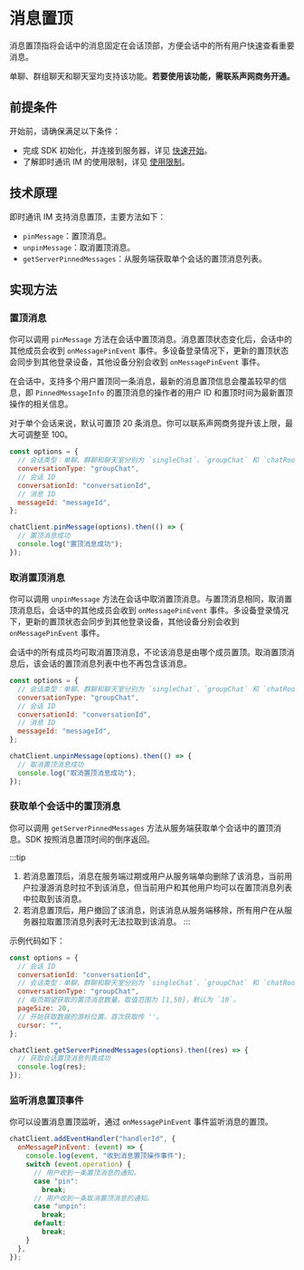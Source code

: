 # 消息置顶

消息置顶指将会话中的消息固定在会话顶部，方便会话中的所有用户快速查看重要消息。

单聊、群组聊天和聊天室均支持该功能。**若要使用该功能，需联系声网商务开通。**

## 前提条件

开始前，请确保满足以下条件：

- 完成 SDK 初始化，并连接到服务器，详见 [快速开始](quickstart.html)。
- 了解即时通讯 IM 的使用限制，详见 [使用限制](limitation.html)。

## 技术原理

即时通讯 IM 支持消息置顶，主要方法如下：

- `pinMessage`：置顶消息。
- `unpinMessage`：取消置顶消息。
- `getServerPinnedMessages`：从服务端获取单个会话的置顶消息列表。

## 实现方法

### 置顶消息

你可以调用 `pinMessage` 方法在会话中置顶消息。消息置顶状态变化后，会话中的其他成员会收到 `onMessagePinEvent` 事件。多设备登录情况下，更新的置顶状态会同步到其他登录设备，其他设备分别会收到 `onMessagePinEvent` 事件。

在会话中，支持多个用户置顶同一条消息，最新的消息置顶信息会覆盖较早的信息，即 `PinnedMessageInfo` 的置顶消息的操作者的用户 ID 和置顶时间为最新置顶操作的相关信息。

对于单个会话来说，默认可置顶 20 条消息。你可以联系声网商务提升该上限，最大可调整至 100。

```javascript
const options = {
  // 会话类型：单聊、群聊和聊天室分别为 `singleChat`、`groupChat` 和 `chatRoom`。
  conversationType: "groupChat",
  // 会话 ID
  conversationId: "conversationId",
  // 消息 ID
  messageId: "messageId",
};

chatClient.pinMessage(options).then(() => {
  // 置顶消息成功
  console.log("置顶消息成功");
});
```

### 取消置顶消息

你可以调用 `unpinMessage` 方法在会话中取消置顶消息。与置顶消息相同，取消置顶消息后，会话中的其他成员会收到 `onMessagePinEvent` 事件。多设备登录情况下，更新的置顶状态会同步到其他登录设备，其他设备分别会收到 `onMessagePinEvent` 事件。

会话中的所有成员均可取消置顶消息，不论该消息是由哪个成员置顶。取消置顶消息后，该会话的置顶消息列表中也不再包含该消息。

```javascript
const options = {
  // 会话类型：单聊、群聊和聊天室分别为 `singleChat`、`groupChat` 和 `chatRoom`。
  conversationType: "groupChat",
  // 会话 ID
  conversationId: "conversationId",
  // 消息 ID
  messageId: "messageId",
};

chatClient.unpinMessage(options).then(() => {
  // 取消置顶消息成功
  console.log("取消置顶消息成功");
});
```

### 获取单个会话中的置顶消息

你可以调用 `getServerPinnedMessages` 方法从服务端获取单个会话中的置顶消息。SDK 按照消息置顶时间的倒序返回。

:::tip

1. 若消息置顶后，消息在服务端过期或用户从服务端单向删除了该消息，当前用户拉漫游消息时拉不到该消息，但当前用户和其他用户均可以在置顶消息列表中拉取到该消息。
2. 若消息置顶后，用户撤回了该消息，则该消息从服务端移除，所有用户在从服务器拉取置顶消息列表时无法拉取到该消息。
   :::

示例代码如下：

```javascript
const options = {
  // 会话 ID
  conversationId: "conversationId",
  // 会话类型：单聊、群聊和聊天室分别为 `singleChat`、`groupChat` 和 `chatRoom`。
  conversationType: "groupChat",
  // 每页期望获取的置顶消息数量。取值范围为 [1,50]，默认为 `10`。
  pageSize: 20,
  // 开始获取数据的游标位置。首次获取传 ''。
  cursor: "",
};

chatClient.getServerPinnedMessages(options).then((res) => {
  // 获取会话置顶消息列表成功
  console.log(res);
});
```

### 监听消息置顶事件

你可以设置消息置顶监听，通过 `onMessagePinEvent` 事件监听消息的置顶。

```javascript
chatClient.addEventHandler("handlerId", {
  onMessagePinEvent: (event) => {
    console.log(event, "收到消息置顶操作事件");
    switch (event.operation) {
      // 用户收到一条置顶消息的通知。
      case "pin":
        break;
      // 用户收到一条取消置顶消息的通知。
      case "unpin":
        break;
      default:
        break;
    }
  },
});
```
